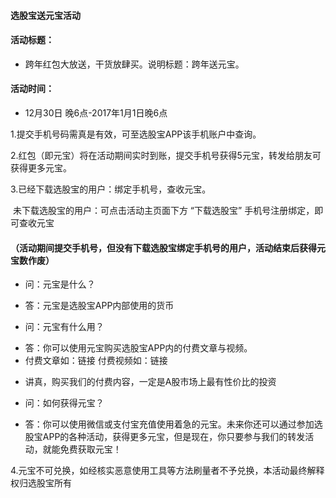 #### 选股宝送元宝活动
#### 活动标题：
- 跨年红包大放送，干货放肆买。说明标题：跨年送元宝。

#### 活动时间：
 - 12月30日 晚6点-2017年1月1日晚6点 

1.提交手机号码需真是有效，可至选股宝APP该手机账户中查询。

2.红包（即元宝）将在活动期间实时到账，提交手机号获得5元宝，转发给朋友可获得更多元宝。

3.已经下载选股宝的用户：绑定手机号，查收元宝。

  未下载选股宝的用户：可点击活动主页面下方 “下载选股宝” 手机号注册绑定，即可查收元宝
  
#### （活动期间提交手机号，但没有下载选股宝绑定手机号的用户，活动结束后获得元宝数作废）

- 问：元宝是什么？
 + 答：元宝是选股宝APP内部使用的货币

- 问：元宝有什么用？
 + 答：你可以使用元宝购买选股宝APP内的付费文章与视频。
 + 付费文章如：链接 付费视频如：链接

- 讲真，购买我们的付费内容，一定是A股市场上最有性价比的投资

- 问：如何获得元宝？
 + 答：你可以使用微信或支付宝充值使用着急的元宝。未来你还可以通过参加选股宝APP的各种活动，获得更多元宝，但是现在，你只要参与我们的转发活动，就能免费获取元宝！

4.元宝不可兑换，如经核实恶意使用工具等方法刷量者不予兑换，本活动最终解释权归选股宝所有
